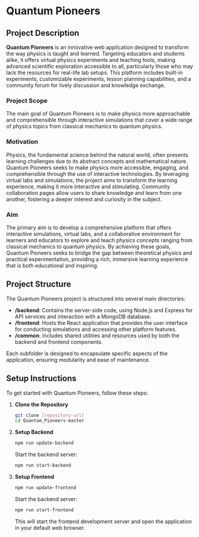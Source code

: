 # Quantum Pioneers

## Project Description

**Quantum Pioneers** is an innovative web application designed to transform the way physics is taught and learned. Targeting educators and students alike, it offers virtual physics experiments and teaching tools, making advanced scientific exploration accessible to all, particularly those who may lack the resources for real-life lab setups. This platform includes built-in experiments, customizable experiments, lesson planning capabilities, and a community forum for lively discussion and knowledge exchange.

### Project Scope

The main goal of Quantum Pioneers is to make physics more approachable and comprehensible through interactive simulations that cover a wide range of physics topics from classical mechanics to quantum physics.

### Motivation

Physics, the fundamental science behind the natural world, often presents learning challenges due to its abstract concepts and mathematical nature. Quantum Pioneers seeks to make physics more accessible, engaging, and comprehensible through the use of interactive technologies. By leveraging virtual labs and simulations, the project aims to transform the learning experience, making it more interactive and stimulating. Community collaboration pages allow users to share knowledge and learn from one another, fostering a deeper interest and curiosity in the subject.

### Aim

The primary aim is to develop a comprehensive platform that offers interactive simulations, virtual labs, and a collaborative environment for learners and educators to explore and teach physics concepts ranging from classical mechanics to quantum physics. By achieving these goals, Quantum Pioneers seeks to bridge the gap between theoretical physics and practical experimentation, providing a rich, immersive learning experience that is both educational and inspiring.

## Project Structure

The Quantum Pioneers project is structured into several main directories:

- **/backend**: Contains the server-side code, using Node.js and Express for API services and interaction with a MongoDB database.
- **/frontend**: Hosts the React application that provides the user interface for conducting simulations and accessing other platform features.
- **/common**: Includes shared utilities and resources used by both the backend and frontend components.

Each subfolder is designed to encapsulate specific aspects of the application, ensuring modularity and ease of maintenance.

## Setup Instructions

To get started with Quantum Pioneers, follow these steps:

1. **Clone the Repository**
   ```bash
   git clone [repository-url]
   cd Quantum_Pioneers-master
   ```
2. **Setup Backend**
   ```bash
   npm run update-backend
   ```
   Start the backend server:
   ```bash
   npm run start-backend
   ```
3. **Setup Frontend**
   ```bash
   npm run update-frontend
   ```
   Start the backend server:
   ```bash
   npm run start-frontend
   ```
   This will start the frontend development server and open the application in your default web browser.